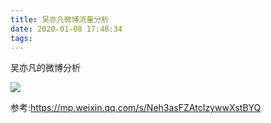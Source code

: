 ```yaml
---
title: 吴亦凡微博流量分析
date: 2020-01-08 17:48:34
tags:
---
```


吴亦凡的微博分析<!--more-->
<div class='tableauPlaceholder' id='viz1578476930282' style='position: relative'><noscript><a href='#'><img alt=' ' src='https:&#47;&#47;public.tableau.com&#47;static&#47;images&#47;16&#47;16156&#47;1&#47;1_rss.png' style='border: none' /></a></noscript><object class='tableauViz'  style='display:none;'><param name='host_url' value='https%3A%2F%2Fpublic.tableau.com%2F' /> <param name='embed_code_version' value='3' /> <param name='site_root' value='' /><param name='name' value='16156&#47;1' /><param name='tabs' value='no' /><param name='toolbar' value='yes' /><param name='static_image' value='https:&#47;&#47;public.tableau.com&#47;static&#47;images&#47;16&#47;16156&#47;1&#47;1.png' /> <param name='animate_transition' value='yes' /><param name='display_static_image' value='yes' /><param name='display_spinner' value='yes' /><param name='display_overlay' value='yes' /><param name='display_count' value='yes' /></object></div>                <script type='text/javascript'>                    var divElement = document.getElementById('viz1578476930282');                    var vizElement = divElement.getElementsByTagName('object')[0];                    vizElement.style.width='1016px';vizElement.style.height='991px';                    var scriptElement = document.createElement('script');                    scriptElement.src = 'https://public.tableau.com/javascripts/api/viz_v1.js';                    vizElement.parentNode.insertBefore(scriptElement, vizElement);                </script>



参考:https://mp.weixin.qq.com/s/Neh3asFZAtcIzywwXstBYQ
